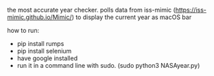 
the most accurate year checker. polls data from iss-mimic (https://iss-mimic.github.io/Mimic/) to display the current year as macOS bar


how to run:
- pip install rumps
- pip install selenium
- have google installed
- run it in a command line with sudo. (sudo python3 NASAyear.py)
